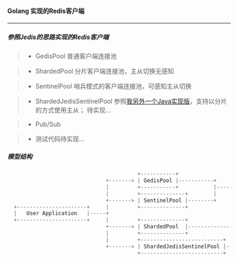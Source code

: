 #### Golang 实现的Redis客户端

-----
##### 参照Jedis的思路实现的Redis客户端

> * GedisPool 普通客户端连接池

> * ShardedPool 分片客户端连接池，主从切换无感知

> * SentinelPool 哨兵模式的客户端连接池，可感知主从切换

> * ShardedJedisSentinelPool 参照[我另外一个Java实现版](https://github.com/jianfeng-parker/moat/blob/master/src/main/java/cn/ubuilding/moat/redis/pool/ShardedJedisSentinelPool.java)，支持以分片的方式使用主从；
    待实现...
    
> * Pub/Sub

> * 测试代码待实现...
    
##### 模型结构

```java
                                         +-----------+
                               +-------> | GedisPool |-----------+                   +-------+       +------------+
                               |         +-----------+           |------------------>| Gedis |------>| Connection |
                               |         +--------------+        |                   +-------+       +------------+
                               +-------> | SentinelPool |--------+                      /\ 
  +----------------------+     |         +--------------+                               |
  |   User Application   |-----+                                                        |
  +----------------------+     |         +--------------+                               |
                               +-------> | ShardedPool  |------------------+         +--------------+                   
                               |         +--------------+                  |-------->| ShardedGedis |
                               |         +--------------------------+      |         +--------------+
                               +-------> | ShardedJedisSentinelPool |------+        
                                         +--------------------------+ 
                               
```                               
                            
                            
                            
 








